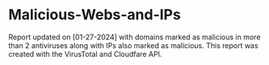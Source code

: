 # Malicious-Webs-and-IPs
Report updated on [01-27-2024] with domains marked as malicious in more than 2 antiviruses along with IPs also marked as malicious. This report was created with the VirusTotal and Cloudfare API.
